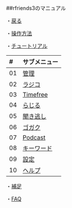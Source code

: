 ##rfriends3のマニュアル  
  
・[戻る](https://rfriends.github.io/rfriends/)  
  
・[操作方法](00.html)  
  
・[チュートリアル](tutorial.html)  
  
|#|サブメニュー|  
|:---|:---|  
|01|[管理](01.html)|  
|02|[ラジコ](02.html)|  
|03|[Timefree](03.html)|  
|04|[らじる](04.html)|  
|05|[聞き逃し](05.html)|  
|06|[ゴガク](06.html)|  
|07|[Podcast](07.html)|  
|08|[キーワード](08.html)|  
|09|[設定](09.html)|  
|10|[ヘルプ](10.html)|  
  
・[補足](supplement.html)  
  
・[FAQ](faq.html)  
  
